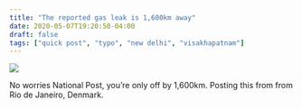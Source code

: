 ```yaml
---
title: "The reported gas leak is 1,600km away"
date: 2020-05-07T19:20:50-04:00
draft: false
tags: ["quick post", "typo", "new delhi", "visakhapatnam"]
---
```


![](/images/QP-2020-05-07-web.png)

No worries National Post, you’re only off by 1,600km. Posting this from from Rio de Janeiro, Denmark.

